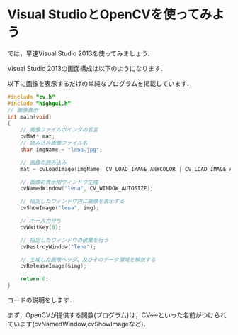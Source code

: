 # Visual StudioとOpenCVを使ってみよう

では，早速Visual Studio 2013を使ってみましょう．

Visual Studio 2013の画面構成は以下のようになります．


以下に画像を表示するだけの単純なプログラムを掲載しています．

```c++
#include "cv.h"
#include "highgui.h"
// 画像表示
int main(void)
{
	// 画像ファイルポインタの宣言
	cvMat* mat;
	// 読み込み画像ファイル名
	char imgName = "lena.jpg";

	// 画像の読み込み
	mat = cvLoadImage(imgName, CV_LOAD_IMAGE_ANYCOLOR | CV_LOAD_IMAGE_ANYDEPTH);

	// 画像の表示用ウィンドウ生成
	cvNamedWindow("lena", CV_WINDOW_AUTOSIZE);

	// 指定したウィンドウ内に画像を表示する
	cvShowImage("lena", img);

	// キー入力待ち
	cvWaitKey(0);

	// 指定したウィンドウの破棄を行う
	cvDestroyWindow("lena");

	// 生成した画像ヘッダ、及びそのデータ領域を解放する
	cvReleaseImage(&img);

	return 0;
}
```

コードの説明をします．

まず，OpenCVが提供する関数(プログラム)は，CV~~といった名前がつけられています(cvNamedWindow,cvShowImageなど)．